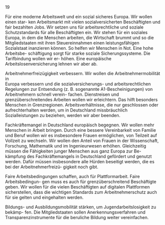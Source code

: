  
19 
 
Für eine moderne Arbeitswelt und ein sozial sicheres Europa. Wir wollen einen star-
ken Arbeitsmarkt mit vielen sozialversicherten Beschäftigten und fair bezahlten Jobs. 
Wir setzen uns für arbeitsrechtliche und soziale Schutzstandards für alle Beschäftigten 
ein. Wir stehen für ein soziales Europa, in dem die Menschen arbeiten, die Wirtschaft 
brummt und so die Mitgliedstaaten mit ihren Steuereinnahmen einen leistungsfähigen 
Sozialstaat inanzieren können. So helfen wir Menschen in Not. Eine hohe Arbeitsbe-
schäftigung sorgt für starke soziale Sicherungssysteme. Die Tarifbindung wollen wir er-
höhen. Eine europäische Arbeitslosenversicherung lehnen wir aber ab. 
 
Arbeitnehmerfreizügigkeit verbessern. Wir wollen die Arbeitnehmermobilität in  
Europa verbessern und die sozialversicherungs- und arbeitsrechtlichen Regelungen zur 
Entsendung (z. B. sogenannte A1-Bescheinigungen) von Arbeitnehmern schnell verein-
fachen. Dienstreisen und grenzüberschreitendes Arbeiten wollen wir erleichtern. Das 
hilft besonders Menschen in Grenzregionen. Arbeitsverhältnisse, die nur geschlossen 
oder aufrechterhalten werden, um in Deutschland missbräuchlich Sozialleistungen zu 
beziehen, werden wir aber beenden. 
 
Fachkräftemangel in Deutschland europäisch begegnen. Wir wollen mehr Menschen 
in Arbeit bringen. Durch eine bessere Vereinbarkeit von Familie und Beruf wollen wir es 
insbesondere Frauen ermöglichen, von Teilzeit auf Vollzeit zu wechseln. Wir wollen den 
Anteil von Frauen in der Wissenschaft, Forschung, Mathematik und im Ingenieurwesen 
erhöhen. Gleichzeitig müssen die Fähigkeiten junger Menschen aus ganz Europa zur Be-
kämpfung des Fachkräftemangels in Deutschland gefördert und genutzt werden. Dafür 
müssen insbesondere alle Hürden beseitigt werden, die es bei der Arbeitnehmerfreizü-
gigkeit noch gibt. 
 
Faire Arbeitsbedingungen schaffen, auch für Plattformarbeit. Faire Arbeitsbedingun-
gen muss es auch für grenzüberschreitend Beschäftigte geben. Wir wollen für die vielen 
Beschäftigten auf digitalen Plattformen sicherstellen, dass die wichtigen Standards zum 
Arbeitnehmerschutz auch für sie gelten und eingehalten werden. 
 
Bildungs- und Ausbildungsmobilität stärken, um Jugendarbeitslosigkeit zu bekämp-
fen. Die Mitgliedstaaten sollen Anerkennungsverfahren und Transparenzinstrumente 
für die beruliche Bildung weiter vereinfachen. 
 
